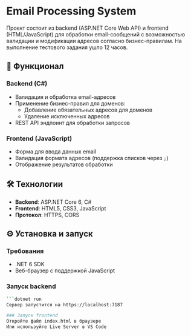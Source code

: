 # Email Processing System

Проект состоит из backend (ASP.NET Core Web API) и frontend (HTML/JavaScript) для обработки email-сообщений с возможностью валидации и модификации адресов согласно бизнес-правилам.
На выполнение тестового задания ушло 12 часов.

## 📌 Функционал

### Backend (C#)
- Валидация и обработка email-адресов
- Применение бизнес-правил для доменов:
  - Добавление обязательных адресов для доменов
  - Удаление исключенных адресов
- REST API эндпоинт для обработки запросов

### Frontend (JavaScript)
- Форма для ввода данных email
- Валидация формата адресов (поддержка списков через `;`)
- Отображение результатов обработки

## 🛠 Технологии
- **Backend**: ASP.NET Core 6, C#
- **Frontend**: HTML5, CSS3, JavaScript
- **Протокол**: HTTPS, CORS

## ⚙️ Установка и запуск

### Требования
- .NET 6 SDK
- Веб-браузер с поддержкой JavaScript

### Запуск backend
```bash
```dotnet run
Сервер запустится на https://localhost:7187

### Запуск frontend
Откройте файл index.html в браузере
Или используйте Live Server в VS Code
